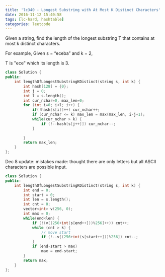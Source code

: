 ```yaml
---
title: 'lc340 - Longest Substring with At Most K Distinct Characters'
date: 2016-11-12 15:40:58
tags: [lc-hard, hashtable]
categories: leetcode
---
```


Given a string, find the length of the longest substring T that contains at most k distinct characters.

For example, Given s = “eceba” and k = 2,

T is "ece" which its length is 3.

```c++
class Solution {
public:
    int lengthOfLongestSubstringKDistinct(string s, int k) {
        int hash[128] = {0};
        int j = 0;
        int l = s.length();
        int cur_nchar=0, max_len=0;
        for (int i=0; i<l; i++) {
            if(!hash[s[i]]++) cur_nchar++;
            if (cur_nchar <= k) max_len = max(max_len, i-j+1);
            while(cur_nchar > k) {
                if (!--hash[s[j++]]) cur_nchar--;
            }
            
        }
        return max_len;
    }
};
```


Dec 8 update:
mistakes made: thought there are only letters but all ASCII characters are possible input.
```c++
class Solution {
public:
    int lengthOfLongestSubstringKDistinct(string s, int k) {
        int end = 0;
        int start = 0;
        int len = s.length();
        int cnt = 0;
        vector<int> v(256, 0);
        int max = 0;
        while(end<len) {
            if (!(v[(256+int(s[end++]))%256]++)) cnt++;
            while (cnt > k) {
                // move start
                if (!--v[(256+int(s[start++]))%256]) cnt--;
            }
            if (end-start > max)
                max = end-start;
        }
        return max;
    }
};
```